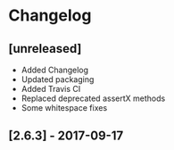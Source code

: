 # Changelog

## [unreleased]

- Added Changelog
- Updated packaging
- Added Travis CI
- Replaced deprecated assertX methods
- Some whitespace fixes

## [2.6.3] - 2017-09-17
